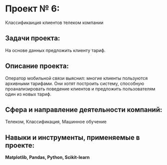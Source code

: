 # Проект № 6: 
Классификаиция клиентов телеком компании

## Задачи проекта:
На основе данных предложить клиенту тариф.

## Описание проекта:
Оператор мобильной связи выяснил: многие клиенты пользуются архивными тарифами.
Они хотят построить систему, способную проанализировать поведение клиентов и предложить пользователям один из новых тариф.

## Сфера и направление деятельности компаний:
Телеком, Классификация, Машинное обучение

## Навыки и инструменты, применяемые в проекте:
**Matplotlib, Pandas, Python, Scikit-learn**
